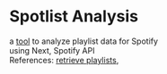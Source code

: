 # Spotlist Analysis

a [tool]() to analyze playlist data for Spotify  
using Next, Spotify API  
References: [retrieve playlists](https://daily-dev-tips.com/posts/retrieving-a-persons-spotify-playlist-in-nextjs/), 